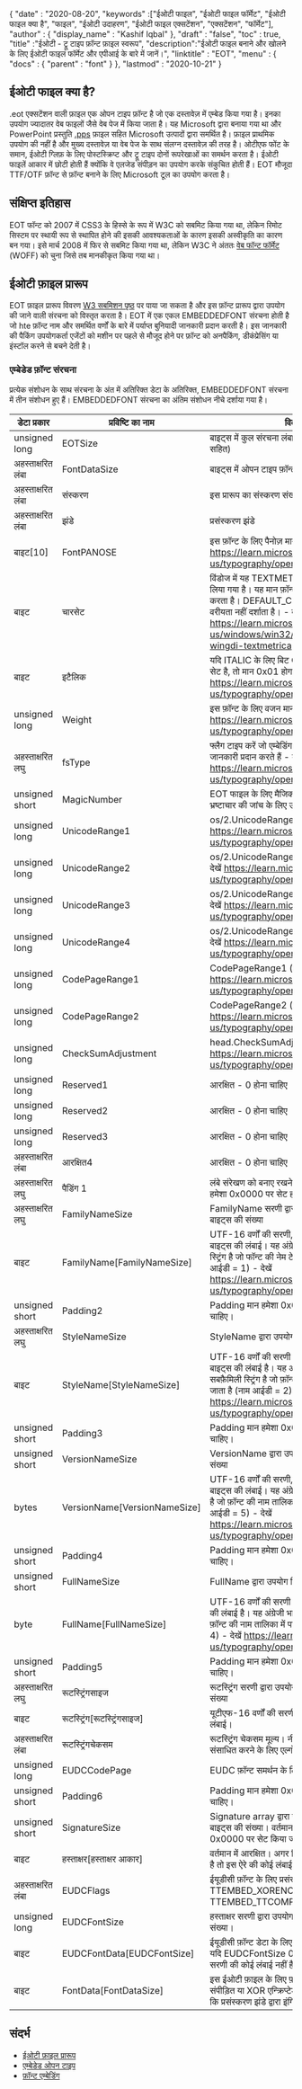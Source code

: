 {
  "date" : "2020-08-20",
  "keywords" :["ईओटी फाइल", "ईओटी फाइल फॉर्मेट", "ईओटी फाइल क्या है", "फाइल", "ईओटी उदाहरण", "ईओटी फाइल एक्सटेंशन", "एक्सटेंशन", "फॉर्मेट"],
  "author" : {
    "display_name" : "Kashif Iqbal"
},
  "draft" : "false",
  "toc" : true,
  "title" :"ईओटी - ट्रू टाइप फ़ॉन्ट फ़ाइल स्वरूप",
  "description":"ईओटी फाइल बनाने और खोलने के लिए ईओटी फाइल फॉर्मेट और एपीआई के बारे में जानें।",
  "linktitle" : "EOT",
  "menu" : {
    "docs" : {
      "parent" : "font"
}
},
  "lastmod" : "2020-10-21"
}

## ईओटी फाइल क्या है?

.eot एक्सटेंशन वाली फ़ाइल एक ओपन टाइप फ़ॉन्ट है जो एक दस्तावेज़ में एम्बेड किया गया है। इनका उपयोग ज्यादातर वेब फाइलों जैसे वेब पेज में किया जाता है। यह Microsoft द्वारा बनाया गया था और PowerPoint प्रस्तुति [.pps](/hi/presentation/pps) फ़ाइल सहित Microsoft उत्पादों द्वारा समर्थित है। फ़ाइल प्राथमिक उपयोग की नहीं है और मुख्य दस्तावेज़ या वेब पेज के साथ संलग्न दस्तावेज़ की तरह है। ओटीएफ फोंट के समान, ईओटी ग्लिफ़ के लिए पोस्टस्क्रिप्ट और ट्रू टाइप दोनों रूपरेखाओं का समर्थन करता है। ईओटी फाइलें आकार में छोटी होती हैं क्योंकि वे एलजेड संपीड़न का उपयोग करके संकुचित होती हैं। EOT मौजूदा TTF/OTF फ़ॉन्ट से फ़ॉन्ट बनाने के लिए Microsoft टूल का उपयोग करता है।

## संक्षिप्त इतिहास

EOT फॉन्ट को 2007 में CSS3 के हिस्से के रूप में W3C को सबमिट किया गया था, लेकिन रिमोट सिस्टम पर स्थायी रूप से स्थापित होने की इसकी आवश्यकताओं के कारण इसकी अस्वीकृति का कारण बन गया। इसे मार्च 2008 में फिर से सबमिट किया गया था, लेकिन W3C ने अंततः [वेब फॉन्ट फॉर्मेट](/hi/font/woff/) (WOFF) को चुना जिसे तब मानकीकृत किया गया था।

## ईओटी फ़ाइल प्रारूप

EOT फ़ाइल प्रारूप विवरण [W3 सबमिशन पृष्ठ](https://www.w3.org/Submission/EOT/#FileFormat) पर पाया जा सकता है और इस फ़ॉन्ट प्रारूप द्वारा उपयोग की जाने वाली संरचना को विस्तृत करता है। EOT में एक एकल EMBEDDEDFONT संरचना होती है जो hte फ़ॉन्ट नाम और समर्थित वर्णों के बारे में पर्याप्त बुनियादी जानकारी प्रदान करती है। इस जानकारी की पैकिंग उपयोगकर्ता एजेंटों को मशीन पर पहले से मौजूद होने पर फ़ॉन्ट को अनपैकिंग, डीकंप्रेसिंग या इंस्टॉल करने से बचने देती है।

### एम्बेडेड फ़ॉन्ट संरचना
प्रत्येक संशोधन के साथ संरचना के अंत में अतिरिक्त डेटा के अतिरिक्त, EMBEDDEDFONT संरचना में तीन संशोधन हुए हैं। EMBEDDEDFONT संरचना का अंतिम संशोधन नीचे दर्शाया गया है।

|डेटा प्रकार|प्रविष्टि का नाम|विवरण|
---|---|---|
|unsigned long|EOTSize|बाइट्स में कुल संरचना लंबाई (स्ट्रिंग और फ़ॉन्ट डेटा सहित)|
|अहस्ताक्षरित लंबा|FontDataSize|बाइट्स में ओपन टाइप फ़ॉन्ट (FontData) की लंबाई|
|अहस्ताक्षरित लंबा|संस्करण|इस प्रारूप का संस्करण संख्या - 0x00020002|
|अहस्ताक्षरित लंबा|झंडे|प्रसंस्करण झंडे|
|बाइट[10]|FontPANOSE|इस फ़ॉन्ट के लिए पैनोज़ मान - देखें https://learn.microsoft.com/en-us/typography/opentype/spec/os2#pan|
|बाइट|चारसेट|विंडोज में यह TEXTMETRIC.tmCharSet से लिया गया है। यह मान फ़ॉन्ट के वर्ण सेट को निर्दिष्ट करता है। DEFAULT_CHARSET (0x01) कोई वरीयता नहीं दर्शाता है। - देखें https://learn.microsoft.com/en-us/windows/win32/api/wingdi/ns-wingdi-textmetrica|
|बाइट|इटैलिक|यदि ITALIC के लिए बिट OS/2.fsSelection में सेट है, तो मान 0x01 होगा - देखें https://learn.microsoft.com/en-us/typography/opentype/spec/os2#fss|
|unsigned long|Weight|इस फ़ॉन्ट के लिए वजन मान - देखें https://learn.microsoft.com/en-us/typography/opentype/spec/os2#wtc|
|अहस्ताक्षरित लघु|fsType|फ्लैग टाइप करें जो एम्बेडिंग अनुमतियों के बारे में जानकारी प्रदान करते हैं - देखें https://learn.microsoft.com/en-us/typography/opentype/spec/os2#fst|
|unsigned short|MagicNumber|EOT फाइल के लिए मैजिक नंबर - 0x504C। डेटा भ्रष्टाचार की जांच के लिए उपयोग किया जाता है।|
|unsigned long|UnicodeRange1|os/2.UnicodeRange1 (बिट्स 0-31) - देखें https://learn.microsoft.com/en-us/typography/opentype/spec/os2#ur|
|unsigned long|UnicodeRange2|os/2.UnicodeRange2 (बिट्स 32-63) - देखें https://learn.microsoft.com/en-us/typography/opentype/spec/os2#ur|
|unsigned long|UnicodeRange3|os/2.UnicodeRange3 (बिट्स 64-95) - देखें https://learn.microsoft.com/en-us/typography/opentype/spec/os2#ur|
|unsigned long|UnicodeRange4|os/2.UnicodeRange4 (बिट्स 96-127) - देखें https://learn.microsoft.com/en-us/typography/opentype/spec/os2#ur|
|unsigned long|CodePageRange1|CodePageRange1 (बिट्स 0-31) - देखें https://learn.microsoft.com/en-us/typography/opentype/spec/os2#cpr|
|unsigned long|CodePageRange2|CodePageRange2 (बिट्स 32-63) - देखें https://learn.microsoft.com/en-us/typography/opentype/spec/os2#cpr|
|unsigned long|CheckSumAdjustment|head.CheckSumAdjustment - देखें https://learn.microsoft.com/en-us/typography/opentype/spec/head|
|unsigned long|Reserved1|आरक्षित - 0 होना चाहिए|
|unsigned long|Reserved2|आरक्षित - 0 होना चाहिए|
|unsigned long|Reserved3|आरक्षित - 0 होना चाहिए|
|अहस्ताक्षरित लंबा|आरक्षित4|आरक्षित - 0 होना चाहिए|
| अहस्ताक्षरित लघु | पैडिंग 1 | लंबे संरेखण को बनाए रखने के लिए पैडिंग। पैडिंग मान हमेशा 0x0000 पर सेट होना चाहिए।|
|अहस्ताक्षरित लघु|FamilyNameSize|FamilyName सरणी द्वारा उपयोग किए जाने वाले बाइट्स की संख्या|
|बाइट|FamilyName[FamilyNameSize]|UTF-16 वर्णों की सरणी, FamilyNameSize बाइट्स की लंबाई। यह अंग्रेजी भाषा की फॉन्ट फैमिली स्ट्रिंग है जो फॉन्ट की नेम टेबल में पाई जाती है (नाम आईडी = 1) - देखें https://learn.microsoft.com/en-us/typography/opentype/spec/name|
|unsigned short|Padding2|Padding मान हमेशा 0x0000 पर सेट होना चाहिए।
|अहस्ताक्षरित लघु|StyleNameSize|StyleName द्वारा उपयोग किए गए बाइट्स की संख्या|
|बाइट|StyleName[StyleNameSize]|UTF-16 वर्णों की सरणी StyleNameSize बाइट्स की लंबाई है। यह अंग्रेजी भाषा का फॉन्ट सबफ़ैमिली स्ट्रिंग है जो फ़ॉन्ट की नाम तालिका में पाया जाता है (नाम आईडी = 2) - देखें https://learn.microsoft.com/en-us/typography/opentype/spec/name|
|unsigned short|Padding3|Padding मान हमेशा 0x0000 पर सेट होना चाहिए।
|unsigned short|VersionNameSize|VersionName द्वारा उपयोग किए गए बाइट्स की संख्या|
|bytes|VersionName[VersionNameSize]|UTF-16 वर्णों की सरणी, VersionNameSize बाइट्स की लंबाई। यह अंग्रेजी भाषा की संस्करण स्ट्रिंग है जो फ़ॉन्ट की नाम तालिका में पाई जाती है (नाम आईडी = 5) - देखें https://learn.microsoft.com/en-us/typography/opentype/spec/name|
|unsigned short|Padding4|Padding मान हमेशा 0x0000 पर सेट होना चाहिए।
|unsigned short|FullNameSize|FullName द्वारा उपयोग किए गए बाइट्स की संख्या|
|byte|FullName[FullNameSize]|UTF-16 वर्णों की सरणी FullNameSize बाइट्स की लंबाई है। यह अंग्रेजी भाषा का पूरा नाम स्ट्रिंग है जो फ़ॉन्ट की नाम तालिका में पाया जाता है (नाम आईडी = 4) - देखें https://learn.microsoft.com/en-us/typography/opentype/spec/name|
|unsigned short|Padding5|Padding मान हमेशा 0x0000 पर सेट होना चाहिए।
|अहस्ताक्षरित लघु|रूटस्ट्रिंगसाइज|रूटस्ट्रिंग सरणी द्वारा उपयोग किए जाने वाले बाइट्स की संख्या|
|बाइट|रूटस्ट्रिंग[रूटस्ट्रिंगसाइज]|यूटीएफ-16 वर्णों की सरणी रूटस्ट्रिंगसाइज बाइट्स की लंबाई।
|अहस्ताक्षरित लंबा|रूटस्ट्रिंगचेकसम|रूटस्ट्रिंग चेकसम मूल्य। नीचे रूटस्ट्रिंगचेकसम को संसाधित करने के लिए एल्गोरिदम देखें
|unsigned long|EUDCCodePage|EUDC फ़ॉन्ट समर्थन के लिए आवश्यक कोडपेज मान।|
|unsigned short|Padding6|Padding मान हमेशा 0x0000 पर सेट होना चाहिए।
|unsigned short|SignatureSize|Signature array द्वारा उपयोग किए जाने वाले बाइट्स की संख्या। वर्तमान में आरक्षित है और इसे 0x0000 पर सेट किया जाना चाहिए
|बाइट|हस्ताक्षर[हस्ताक्षर आकार]|वर्तमान में आरक्षित। अगर सिग्नेचर साइज 0x0000 है तो इस ऐरे की कोई लंबाई नहीं है
|अहस्ताक्षरित लंबा|EUDCFlags|ईयूडीसी फ़ॉन्ट के लिए प्रसंस्करण झंडे। विशिष्ट मान TTEMBED_XORENCRYPTDATA और TTEMBED_TTCOMPRESSED हो सकते हैं।
|unsigned long|EUDCFontSize|हस्ताक्षर सरणी द्वारा उपयोग किए गए बाइट्स की संख्या।|
|बाइट|EUDCFontData[EUDCFontSize]|ईयूडीसी फ़ॉन्ट डेटा के लिए प्रयुक्त बाइट्स की संख्या। यदि EUDCFontSize 0x00000000 है तो इस सरणी की कोई लंबाई नहीं है
|बाइट|FontData[FontDataSize]|इस ईओटी फ़ाइल के लिए फ़ॉन्ट डेटा। डेटा को संपीड़ित या XOR एन्क्रिप्टेड किया जा सकता है जैसा कि प्रसंस्करण झंडे द्वारा इंगित किया गया है

## संदर्भ

* [ईओटी फ़ाइल प्रारूप](https://www.w3.org/Submission/EOT/)
* [एम्बेडेड ओपन टाइप](https://en.wikipedia.org/wiki/Embedded_OpenType)
* [फ़ॉन्ट एम्बेडिंग](https://en.wikipedia.org/wiki/Font_embedding)

